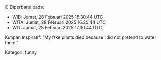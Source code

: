 ⏰ Diperbarui pada:
- WIB: Jumat, 28 Februari 2025 15.30.44 UTC
- WITA: Jumat, 28 Februari 2025 16.30.44 UTC
- WIT: Jumat, 28 Februari 2025 17.30.44 UTC

Kutipan Inspiratif:
"My fake plants died because I did not pretend to water them."


Kategori: funny

